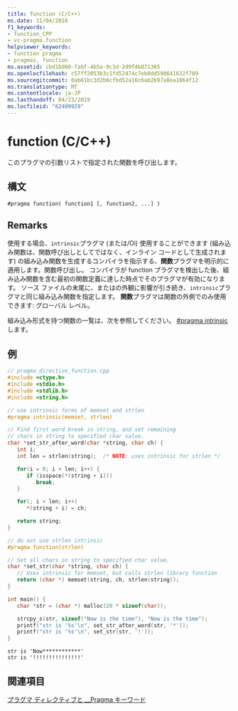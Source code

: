 ```yaml
---
title: function (C/C++)
ms.date: 11/04/2016
f1_keywords:
- function_CPP
- vc-pragma.function
helpviewer_keywords:
- function pragma
- pragmas, function
ms.assetid: cbd1bd60-fabf-4b5a-9c3d-2d9f4b871365
ms.openlocfilehash: c57ff2053b3c1fd52474c7eb0dd598641632f789
ms.sourcegitcommit: 0ab61bc3d2b6cfbd52a16c6ab2b97a8ea1864f12
ms.translationtype: MT
ms.contentlocale: ja-JP
ms.lasthandoff: 04/23/2019
ms.locfileid: "62409929"
---
```

# <a name="function-cc"></a>function (C/C++)
このプラグマの引数リストで指定された関数を呼び出します。

## <a name="syntax"></a>構文

```
#pragma function( function1 [, function2, ...] )
```

## <a name="remarks"></a>Remarks

使用する場合、`intrinsic`プラグマ (または/Oi) 使用することができます (組み込み関数は、関数呼び出しとしてではなく、インライン コードとして生成されます) の組み込み関数を生成するコンパイラを指示する、**関数**プラグマを明示的に適用します。関数呼び出し。 コンパイラが function プラグマを検出した後、組み込み関数を含む最初の関数定義に達した時点でそのプラグマが有効になります。 ソース ファイルの末尾に、またはの外観に影響が引き続き、`intrinsic`プラグマと同じ組み込み関数を指定します。 **関数**プラグマは関数の外側でのみ使用できます: グローバル レベル。

組み込み形式を持つ関数の一覧は、次を参照してください。 [#pragma intrinsic](../preprocessor/intrinsic.md)します。

## <a name="example"></a>例

```cpp
// pragma_directive_function.cpp
#include <ctype.h>
#include <stdio.h>
#include <stdlib.h>
#include <string.h>

// use intrinsic forms of memset and strlen
#pragma intrinsic(memset, strlen)

// Find first word break in string, and set remaining
// chars in string to specified char value.
char *set_str_after_word(char *string, char ch) {
   int i;
   int len = strlen(string);  /* NOTE: uses intrinsic for strlen */

   for(i = 0; i < len; i++) {
      if (isspace(*(string + i)))
         break;
   }

   for(; i < len; i++)
      *(string + i) = ch;

   return string;
}

// do not use strlen intrinsic
#pragma function(strlen)

// Set all chars in string to specified char value.
char *set_str(char *string, char ch) {
   // Uses intrinsic for memset, but calls strlen library function
   return (char *) memset(string, ch, strlen(string));
}

int main() {
   char *str = (char *) malloc(20 * sizeof(char));

   strcpy_s(str, sizeof("Now is the time"), "Now is the time");
   printf("str is '%s'\n", set_str_after_word(str, '*'));
   printf("str is '%s'\n", set_str(str, '!'));
}
```

```Output
str is 'Now************'
str is '!!!!!!!!!!!!!!!'
```

## <a name="see-also"></a>関連項目

[プラグマ ディレクティブと __Pragma キーワード](../preprocessor/pragma-directives-and-the-pragma-keyword.md)
